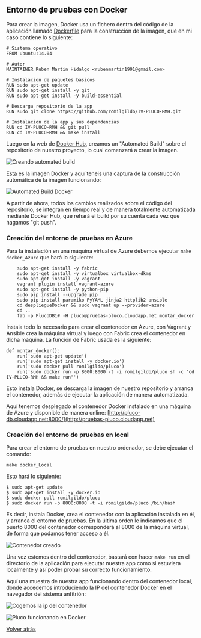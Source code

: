 ## Entorno de pruebas con Docker

Para crear la imagen, Docker usa un fichero dentro del código de la aplicación llamado [Dockerfile](https://github.com/romilgildo/IV-PLUCO-RMH/blob/master/Dockerfile) para la construcción de la imagen, que en mi caso contiene lo siguiente:

```
# Sistema operativo
FROM ubuntu:14.04

# Autor
MAINTAINER Ruben Martin Hidalgo <rubenmartin1991@gmail.com>

# Instalacion de paquetes basicos
RUN sudo apt-get update
RUN sudo apt-get install -y git
RUN sudo apt-get install -y build-essential

# Descarga repositorio de la app
RUN sudo git clone https://github.com/romilgildo/IV-PLUCO-RMH.git

# Instalacion de la app y sus dependencias
RUN cd IV-PLUCO-RMH && git pull
RUN cd IV-PLUCO-RMH && make install
```

Luego en la web de [Docker Hub](https://hub.docker.com/), creamos un "Automated Build" sobre el repositorio de nuestro proyecto, lo cual comenzará a crear la imagen. 

![Creando automated build](http://i628.photobucket.com/albums/uu6/romilgildo/createAutomatedBuild_zpszisdsuir.png~original)

[Esta](https://hub.docker.com/r/romilgildo/pluco/) es la imagen Docker y aquí teneis una captura de la construcción automática de la imagen funcionando:

![Automated Build Docker](http://i628.photobucket.com/albums/uu6/romilgildo/automatedbuildDocker_zpsh8ttavhh.png~original)

A partir de ahora, todos los cambios realizados sobre el código del repositorio, se integran en tiempo real y de manera totalmente automatizada mediante Docker Hub, que rehará el build por su cuenta cada vez que hagamos "git push".

### Creación del entorno de pruebas en Azure

Para la instalación en una máquina virtual de Azure debemos ejecutar `make docker_Azure` que hará lo siguiente:

```
	sudo apt-get install -y fabric
	sudo apt-get install -y virtualbox virtualbox-dkms
	sudo apt-get install -y vagrant
	vagrant plugin install vagrant-azure
	sudo apt-get install -y python-pip
	sudo pip install --upgrade pip
	sudo pip install paramiko PyYAML jinja2 httplib2 ansible
	cd despliegueDocker && sudo vagrant up --provider=azure
	cd ..
	fab -p PlucoDB1# -H pluco@pruebas-pluco.cloudapp.net montar_docker
```

Instala todo lo necesario para crear el contenedor en Azure, con Vagrant y Ansible crea la máquina virtual y luego con Fabric crea el contenedor en dicha máquina. La función de Fabric usada es la siguiente:

```
def montar_docker():
	run('sudo apt-get update')
	run('sudo apt-get install -y docker.io')
	run('sudo docker pull romilgildo/pluco')
	run('sudo docker run -p 8000:8000 -t -i romilgildo/pluco sh -c "cd IV-PLUCO-RMH && make run"')
```

Esto instala Docker, se descarga la imagen de nuestro repositorio y arranca el contenedor, además de ejecutar la aplicación de manera automatizada. 

Aquí tenemos desplegado el contenedor Docker instalado en una máquina de Azure y disponible de manera online: [http://pluco-db.cloudapp.net:8000/](http://pruebas-pluco.cloudapp.net)

### Creación del entorno de pruebas en local

Para crear el entorno de pruebas en nuestro ordenador, se debe ejecutar el comando:

 `make docker_Local`

Esto hará lo siguiente: 

```
$ sudo apt-get update
$ sudo apt-get install -y docker.io
$ sudo docker pull romilgildo/pluco
$ sudo docker run -p 8000:8000 -t -i romilgildo/pluco /bin/bash
```

Es decir, instala Docker, crea el contenedor con la aplicación instalada en él, y arranca el entorno de pruebas. En la última orden le indicamos que el puerto 8000 del contenedor corresponderá al 8000 de la máquina virtual, de forma que podamos tener acceso a él. 

![Contenedor creado](http://i628.photobucket.com/albums/uu6/romilgildo/dockerenAzure_zpsszr0hu3b.png)

Una vez estemos dentro del contenedor, bastará con hacer `make run` en el directorio de la aplicación para ejecutar nuestra app como si estuviera localmente y así poder probar su correcto funcionamiento.

Aquí una muestra de nuestra app funcionando dentro del contenedor local, donde accedemos introduciendo la IP del contenedor Docker en el navegador del sistema anfitrión:

![Cogemos la ip del contenedor](http://i628.photobucket.com/albums/uu6/romilgildo/ipDockerLocal_zpsfmgomfwl.png)

![Pluco funcionando en Docker](http://i628.photobucket.com/albums/uu6/romilgildo/plucoenDocker_zps6tmscobl.png~original)

[Volver atrás](https://github.com/romilgildo/IV-PLUCO-RMH#entorno-de-pruebas-con-docker)
